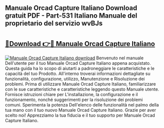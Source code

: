 ## Manuale Orcad Capture Italiano Download gratuit PDF - Part-531 Italiano Manuale del proprietario del servizio wvBJs

# <h2><a href="http://dfb1izv.blite.top/?on=Manuale+Orcad+Capture+Italiano">🔗Download 👉🔴 Manuale Orcad Capture Italiano</a></h2>

[![Manuale Orcad Capture Italiano download](https://i.imgur.com/lujVjoI.png)](http://dfb1izv.blite.top/?on=Manuale+Orcad+Capture+Italiano)
Benvenuto nel manuale Dell'utente per il tuo Manuale Orcad Capture Italiano appena acquistato. Questa guida ha lo scopo di aiutarti a padroneggiare le caratteristiche e le capacità del tuo Prodotto. All'interno troverai informazioni dettagliate su funzionalità, configurazione, utilizzo, Manutenzione e Risoluzione dei problemi. Prima di utilizzare Manuale Orcad Capture Italiano, familiarizzare con le sue caratteristiche e caratteristiche leggendo questo Manuale utente. Fornisce istruzioni chiare per L'installazione, la configurazione e il funzionamento, nonché suggerimenti per la risoluzione dei problemi comuni. Sperimenta la potenza Dell'elenco delle funzionalità nel palmo della tua mano con il tuo nuovo Manuale Orcad Capture Italiano. Grazie per aver scelto noi! Apprezziamo la tua fiducia e il tuo supporto per Manuale Orcad Capture Italiano.
